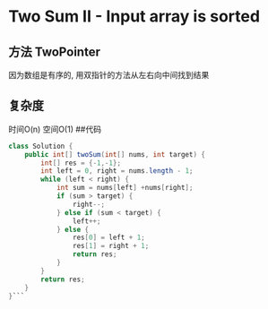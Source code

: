 # Two Sum II - Input array is sorted
## 方法 TwoPointer
因为数组是有序的, 用双指针的方法从左右向中间找到结果
## 复杂度
时间O(n) 空间O(1)
##代码
``` java
class Solution {
    public int[] twoSum(int[] nums, int target) {
        int[] res = {-1,-1};
        int left = 0, right = nums.length - 1;
        while (left < right) {
            int sum = nums[left] +nums[right];
            if (sum > target) {
                right--;
            } else if (sum < target) {
                left++;
            } else {
                res[0] = left + 1;
                res[1] = right + 1;
                return res;
            }
        }
        return res;
    }
}```

